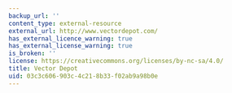 ```yaml
---
backup_url: ''
content_type: external-resource
external_url: http://www.vectordepot.com/
has_external_licence_warning: true
has_external_license_warning: true
is_broken: ''
license: https://creativecommons.org/licenses/by-nc-sa/4.0/
title: Vector Depot
uid: 03c3c606-903c-4c21-8b33-f02ab9a98b0e
---
```

